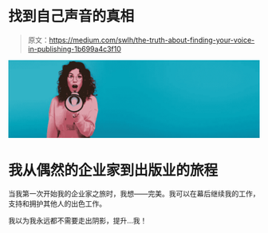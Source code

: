 # 找到自己声音的真相

> 原文：<https://medium.com/swlh/the-truth-about-finding-your-voice-in-publishing-1b699a4c3f10>

![](img/0d5424dd4e75be706641c0186c96ceeb.png)

# 我从偶然的企业家到出版业的旅程

当我第一次开始我的企业家之旅时，我想——完美。我可以在幕后继续我的工作，支持和拥护其他人的出色工作。

我以为我永远都不需要走出阴影，提升…我！